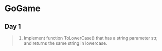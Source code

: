 # GoGame

## Day 1
>1. Implement function ToLowerCase() that has a string parameter str, and returns the same string in lowercase.
